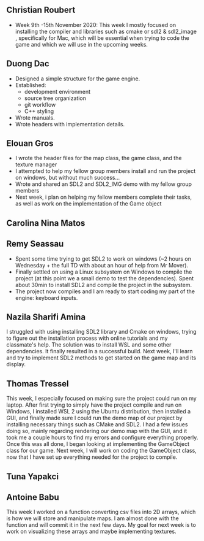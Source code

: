 ## Christian Roubert

- Week 9th -15th November 2020: This week I mostly focused on installing the compiler and libraries such as cmake or sdl2 & sdl2_image , specifically for Mac, which will be essential when trying to code the game and which we will use in the upcoming weeks.

## Duong Dac

- Designed a simple structure for the game engine.
- Established:
  - development environment
  - source tree organization
  - git workflow
  - C++ styling
- Wrote manuals.
- Wrote headers with implementation details.

## Elouan Gros

- I wrote the header files for the map class, the game class, and the texture manager
- I attempted to help my fellow group members install and run the project on windows, but without much success...
- Wrote and shared an SDL2 and SDL2_IMG demo with my fellow group members
- Next week, i plan on helping my fellow members complete their tasks, as well as work on the implementation of the Game object

## Carolina Nina Matos

## Remy Seassau

- Spent some time trying to get SDL2 to work on windows (~2 hours on Wednesday + the full TD with about an hour of help from Mr Mover).
- Finally settled on using a Linux subsystem on Windows to compile the project (at this point we a small demo to test the dependencies). Spent about 30min to install SDL2 and compile the project in the subsystem.
- The project now compiles and I am ready to start coding my part of the engine: keyboard inputs.

## Nazila Sharifi Amina
I struggled with using installing SDL2 library and Cmake on windows, trying to figure out the installation process with online tutorials and my classmate's help. The solution was to install WSL and some other dependencies. It finally resulted in a successful build. Next week, I'll learn and try to implement SDL2 methods to get started on the game map and its display.

## Thomas Tressel

This week, I especially focused on making sure the project could run on my laptop. After first trying to simply have the project compile and run on Windows, I installed WSL 2 using the Ubuntu distribution, then installed a GUI, and finally made sure I could run the demo map of our project by installing necessary things such as CMake and SDL2. I had a few issues doing so, mainly regarding rendering our demo map with the GUI, and it took me a couple hours to find my errors and configure everything properly. Once this was all done, I began looking at implementing the GameObject class for our game. Next week, I will work on coding the GameObject class, now that I have set up everything needed for the project to compile.

## Tuna Yapakci

## Antoine Babu

This week I worked on a function converting csv files into 2D arrays, which is how we will store and manipulate maps.
I am almost done with the function and will commit it in the next few days. My goal for next week is to work on visualizing these arrays and maybe implementing textures.
